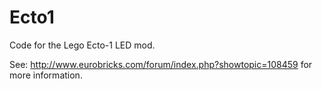 # Ecto1

Code for the Lego Ecto-1 LED mod.

See: http://www.eurobricks.com/forum/index.php?showtopic=108459 for more information.
